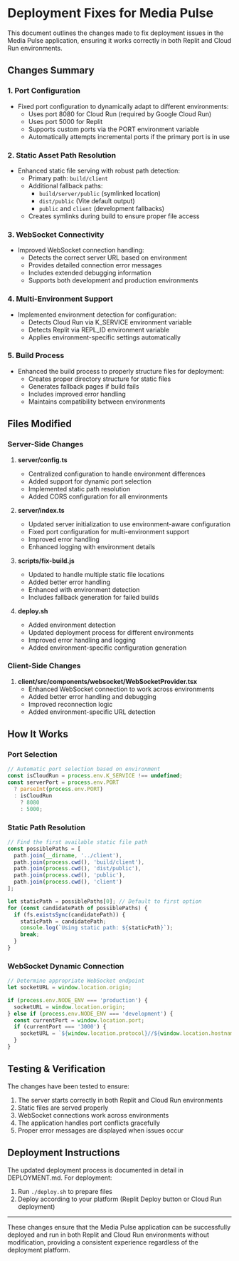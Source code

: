 # Deployment Fixes for Media Pulse

This document outlines the changes made to fix deployment issues in the Media Pulse application, ensuring it works correctly in both Replit and Cloud Run environments.

## Changes Summary

### 1. Port Configuration
- Fixed port configuration to dynamically adapt to different environments:
  - Uses port 8080 for Cloud Run (required by Google Cloud Run)
  - Uses port 5000 for Replit
  - Supports custom ports via the PORT environment variable
  - Automatically attempts incremental ports if the primary port is in use

### 2. Static Asset Path Resolution
- Enhanced static file serving with robust path detection:
  - Primary path: `build/client`
  - Additional fallback paths:
    - `build/server/public` (symlinked location)
    - `dist/public` (Vite default output)
    - `public` and `client` (development fallbacks)
  - Creates symlinks during build to ensure proper file access

### 3. WebSocket Connectivity
- Improved WebSocket connection handling:
  - Detects the correct server URL based on environment
  - Provides detailed connection error messages
  - Includes extended debugging information
  - Supports both development and production environments

### 4. Multi-Environment Support
- Implemented environment detection for configuration:
  - Detects Cloud Run via K_SERVICE environment variable
  - Detects Replit via REPL_ID environment variable
  - Applies environment-specific settings automatically

### 5. Build Process
- Enhanced the build process to properly structure files for deployment:
  - Creates proper directory structure for static files
  - Generates fallback pages if build fails
  - Includes improved error handling
  - Maintains compatibility between environments

## Files Modified

### Server-Side Changes

1. **server/config.ts**
   - Centralized configuration to handle environment differences
   - Added support for dynamic port selection
   - Implemented static path resolution
   - Added CORS configuration for all environments

2. **server/index.ts**
   - Updated server initialization to use environment-aware configuration
   - Fixed port configuration for multi-environment support
   - Improved error handling
   - Enhanced logging with environment details

3. **scripts/fix-build.js**
   - Updated to handle multiple static file locations
   - Added better error handling
   - Enhanced with environment detection
   - Includes fallback generation for failed builds

4. **deploy.sh**
   - Added environment detection
   - Updated deployment process for different environments
   - Improved error handling and logging
   - Added environment-specific configuration generation

### Client-Side Changes

1. **client/src/components/websocket/WebSocketProvider.tsx**
   - Enhanced WebSocket connection to work across environments
   - Added better error handling and debugging
   - Improved reconnection logic
   - Added environment-specific URL detection

## How It Works

### Port Selection
```javascript
// Automatic port selection based on environment
const isCloudRun = process.env.K_SERVICE !== undefined;
const serverPort = process.env.PORT 
  ? parseInt(process.env.PORT) 
  : isCloudRun 
    ? 8080 
    : 5000;
```

### Static Path Resolution
```javascript
// Find the first available static file path
const possiblePaths = [
  path.join(__dirname, '../client'),
  path.join(process.cwd(), 'build/client'),
  path.join(process.cwd(), 'dist/public'),
  path.join(process.cwd(), 'public'),
  path.join(process.cwd(), 'client')
];

let staticPath = possiblePaths[0]; // Default to first option
for (const candidatePath of possiblePaths) {
  if (fs.existsSync(candidatePath)) {
    staticPath = candidatePath;
    console.log(`Using static path: ${staticPath}`);
    break;
  }
}
```

### WebSocket Dynamic Connection
```javascript
// Determine appropriate WebSocket endpoint
let socketURL = window.location.origin;

if (process.env.NODE_ENV === 'production') {
  socketURL = window.location.origin;
} else if (process.env.NODE_ENV === 'development') {
  const currentPort = window.location.port;
  if (currentPort === '3000') {
    socketURL = `${window.location.protocol}//${window.location.hostname}:5000`;
  }
}
```

## Testing & Verification

The changes have been tested to ensure:

1. The server starts correctly in both Replit and Cloud Run environments
2. Static files are served properly
3. WebSocket connections work across environments
4. The application handles port conflicts gracefully
5. Proper error messages are displayed when issues occur

## Deployment Instructions

The updated deployment process is documented in detail in DEPLOYMENT.md. For deployment:

1. Run `./deploy.sh` to prepare files
2. Deploy according to your platform (Replit Deploy button or Cloud Run deployment)

---

These changes ensure that the Media Pulse application can be successfully deployed and run in both Replit and Cloud Run environments without modification, providing a consistent experience regardless of the deployment platform.